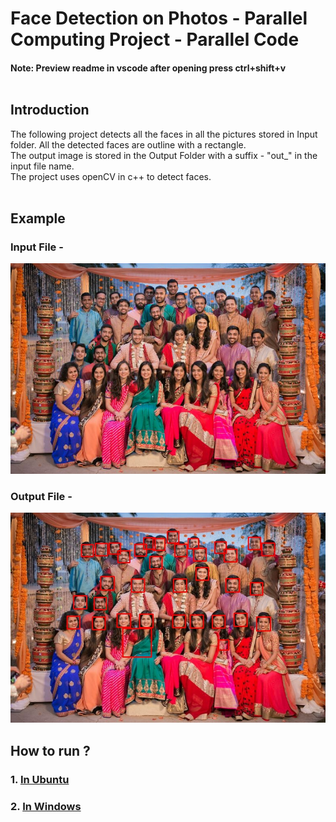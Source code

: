 # Face Detection on Photos - Parallel Computing Project - Parallel Code </br>

#### Note: Preview readme in vscode after opening press ctrl+shift+v <br><br>

## Introduction <br>
The following project detects all the faces in all the pictures stored in Input folder. All the detected faces are outline with a rectangle. <br>
The output image is stored in the Output Folder with a suffix - "out_" in the input file name. <br>
The project uses openCV in c++ to detect faces.<br><br>

## Example <br>

### Input File - <br>

![Input File](Instructions/4.jpg)

### Output File - <br>

![Output File](Instructions/out_4.jpg)

## How to run ?

### 1. [In Ubuntu](Instructions/Ubuntu/Ubuntu_Guide.md)
### 2. [In Windows](Instructions/Windows/Windows_Guide.md) <br><br>

